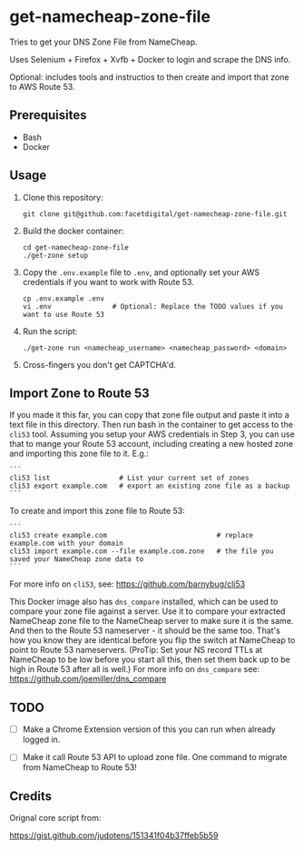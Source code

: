 # get-namecheap-zone-file

Tries to get your DNS Zone File from NameCheap.

Uses Selenium + Firefox + Xvfb + Docker to login and scrape the DNS info.

Optional: includes tools and instructios to then create and import that zone to AWS Route 53.

## Prerequisites

  * Bash
  * Docker


## Usage

1. Clone this repository:

    ```
    git clone git@github.com:facetdigital/get-namecheap-zone-file.git
    ```

2. Build the docker container:

    ```
    cd get-namecheap-zone-file
    ./get-zone setup
    ```

3. Copy the `.env.example` file to `.env`, and optionally set your AWS credentials if you want to work with Route 53.

    ```
    cp .env.example .env
    vi .env               # Optional: Replace the TODO values if you want to use Route 53
    ```

4. Run the script:

    ```
    ./get-zone run <namecheap_username> <namecheap_password> <domain>
    ```

5. Cross-fingers you don't get CAPTCHA'd.


## Import Zone to Route 53

If you made it this far, you can copy that zone file output and paste it into a text file in this directory. Then run bash in the container to get access to the `cli53` tool. Assuming you setup your AWS credentials in Step 3, you can use that to mange your Route 53 account, including creating a new hosted zone and importing this zone file to it. E.g.:

    ```
    cli53 list                 # List your current set of zones
    cli53 export example.com   # export an existing zone file as a backup
    ```

To create and import this zone file to Route 53:

    ```
    cli53 create example.com                           # replace example.com with your domain
    cli53 import example.com --file example.com.zone   # the file you saved your NameCheap zone data to
    ```

For more info on `cli53`, see: https://github.com/barnybug/cli53

This Docker image also has `dns_compare` installed, which can be used to compare your zone file against a server. Use it to compare your extracted NameCheap zone file to the NameCheap server to make sure it is the same. And then to the Route 53 nameserver - it should be the same too. That's how you know they are identical before you flip the switch at NameCheap to point to Route 53 nameservers. (ProTip: Set your NS record TTLs at NameCheap to be low before you start all this, then set them back up to be high in Route 53 after all is well.) For more info on `dns_compare` see: https://github.com/joemiller/dns_compare

## TODO

  * [ ] Make a Chrome Extension version of this you can run when already logged in.
  * [ ] Make it call Route 53 API to upload zone file. One command to migrate from NameCheap to Route 53!


## Credits

Orignal core script from:

https://gist.github.com/judotens/151341f04b37ffeb5b59
